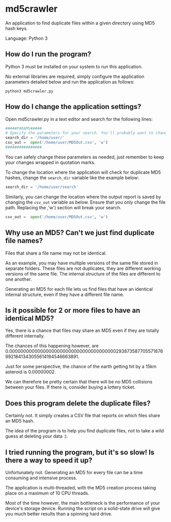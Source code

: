 # md5crawler

An application to find duplicate files within a given directory using MD5 hash keys.  

Language: Python 3 

## How do I run the program? 

Python 3 must be installed on your system to run this application.  

No external libraries are required, simply configure the application parameters detailed below and run the application as follows: 

```python3 md5crawler.py```

## How do I change the application settings? 

Open md5crawler.py in a text editor and search for the following lines: 

```python
#####PARAMS#####
# Specify the parameters for your search. You'll probably want to change these.  
search_dir = '/home/user/' 
csv_out =  open('/home/user/MD5Out.csv', 'w') 
################ 
```
You can safely change these parameters as needed, just remember to keep your changes wrapped in quotation marks. 

To change the location where the application will check for duplicate MD5 hashes, change the ```search_dir``` variable like the example below: 

```python
search_dir = '/home/user/search' 
```

Similarly, you can change the location where the output report is saved by changing the ```csv_out``` variable as below. Ensure that you only change the file path. Replacing the ,'w') section will break your search. 

```python
csv_out =  open('/home/user/MD5Out.csv', 'w') 
```

## Why use an MD5? Can't we just find duplicate file names? 

Files that share a file name may not be identical.  

As an example, you may have multiple versions of the same file stored in separate folders. These files are not duplicates, they are different working versions of the same file. The internal structure of the files are different to one another.  

Generating an MD5 for each file lets us find files that have an identical internal structure, even if they have a different file name.  

## Is it possible for 2 or more files to have an identical MD5? 
Yes, there is a chance that files may share an MD5 even if they are totally different internally.  

The chances of this happening however, are 0.000000000000000000000000000000000000002938735877055718769921841343055614194546663891. 

Just for some perspective, the chance of the earth getting hit by a 15km asteroid is 0.00000002. 

We can therefore be pretty certain that there will be no MD5 collisions between your files. If there is, consider buying a lottery ticket.  

## Does this program delete the duplicate files? 

Certainly not. It simply creates a CSV file that reports on which files share an MD5 hash. 

The idea of the program is to help you find duplicate files, not to take a wild guess at deleting your data :).  

## I tried running the program, but it's so slow! Is there a way to speed it up? 

Unfortunately not. Generating an MD5 for every file can be a time consuming and intensive process.  

The application is multi-threaded, with the MD5 creation process taking place on a maximum of 10 CPU threads.  

Most of the time however, the main bottleneck is the performance of your device's storage device. Running the script on a solid-state drive will give you much better results than a spinning hard drive.  
